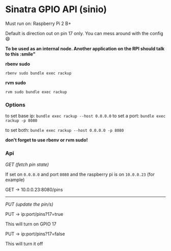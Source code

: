 # Sinatra GPIO API (sinio)

Must run on: Raspberry Pi 2 B+

Default is direction out on pin 17 only. You can mess around with the config :smile:

**To be used as an internal node. Another application on the RPI should talk to this :smile"**

**rbenv sudo**

`rbenv sudo bundle exec rackup`

**rvm sudo**

`rvm sudo bundle exec rackup`

### Options

to set base ip: `bundle exec rackup --host 0.0.0.0`
to set a port: `bundle exec rackup -p 8080`

to set both: `bundle exec rackup --host 0.0.0.0 -p 8080`

**don't forget to use rbenv or rvm sudo!**

### Api

*GET (fetch pin state)*

If set on `0.0.0.0` and port `8080` and the raspberry pi is on `10.0.0.23` (for example)

GET -> 10.0.0.23:8080/pins

***

*PUT (update the pin/s)*

PUT -> ip:port/pins?17=true

This will turn on GPIO 17

PUT -> ip:port/pins?17=false

This will turn it off
